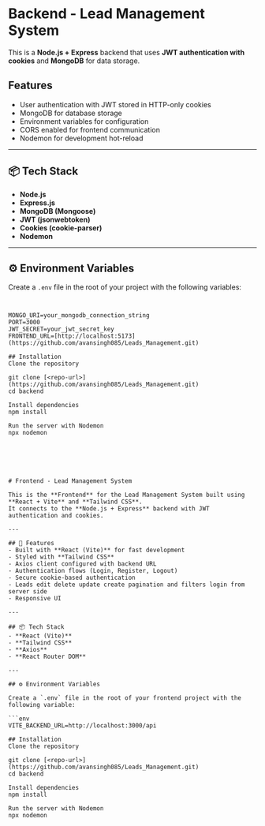 # Backend - Lead Management System

This is a **Node.js + Express** backend that uses **JWT authentication with cookies** and **MongoDB** for data storage.  

##  Features
- User authentication with JWT stored in HTTP-only cookies  
- MongoDB for database storage  
- Environment variables for configuration  
- CORS enabled for frontend communication  
- Nodemon for development hot-reload  

---

## 📦 Tech Stack
- **Node.js**
- **Express.js**
- **MongoDB (Mongoose)**
- **JWT (jsonwebtoken)**
- **Cookies (cookie-parser)**
- **Nodemon**

---

## ⚙️ Environment Variables

Create a `.env` file in the root of your project with the following variables:

```env


MONGO_URI=your_mongodb_connection_string
PORT=3000
JWT_SECRET=your_jwt_secret_key
FRONTEND_URL=[http://localhost:5173](https://github.com/avansingh085/Leads_Management.git)

## Installation
Clone the repository

git clone [<repo-url>](https://github.com/avansingh085/Leads_Management.git)
cd backend

Install dependencies
npm install

Run the server with Nodemon
npx nodemon






# Frontend - Lead Management System

This is the **Frontend** for the Lead Management System built using **React + Vite** and **Tailwind CSS**.  
It connects to the **Node.js + Express** backend with JWT authentication and cookies.

---

## 🚀 Features
- Built with **React (Vite)** for fast development  
- Styled with **Tailwind CSS**  
- Axios client configured with backend URL  
- Authentication flows (Login, Register, Logout)  
- Secure cookie-based authentication
- Leads edit delete update create pagination and filters login from server side
- Responsive UI  

---

## 📦 Tech Stack
- **React (Vite)**
- **Tailwind CSS**
- **Axios**
- **React Router DOM**

---

## ⚙️ Environment Variables

Create a `.env` file in the root of your frontend project with the following variable:

```env
VITE_BACKEND_URL=http://localhost:3000/api

## Installation
Clone the repository

git clone [<repo-url>](https://github.com/avansingh085/Leads_Management.git)
cd backend

Install dependencies
npm install

Run the server with Nodemon
npx nodemon

